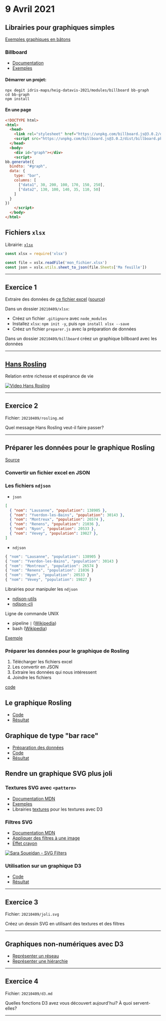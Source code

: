 # 9 Avril 2021

## Librairies pour graphiques simples

[Exemples graphiques en bâtons](https://observablehq.com/@idris-maps/graphiques-en-batons)

### Billboard

* [Documentation](https://naver.github.io/billboard.js/)
* [Exemples](https://observablehq.com/@idris-maps/billboard)

#### Démarrer un projet:

```
npx degit idris-maps/heig-datavis-2021/modules/billboard bb-graph
cd bb-graph
npm install
```

#### En une page

```html
<!DOCTYPE html>
<html>
  <head>
    <link rel="stylesheet" href="https://unpkg.com/billboard.js@3.0.2/dist/billboard.min.css" />
    <script src="https://unpkg.com/billboard.js@3.0.2/dist/billboard.pkgd.min.js"></script>
  </head>
  <body>
    <div id="graph"></div>
    <script>
bb.generate({
  bindto: "#graph",
  data: {
    type: "bar",
    columns: [
      ["data1", 30, 200, 100, 170, 150, 250],
      ["data2", 130, 100, 140, 35, 110, 50]
    ]
  }
})
    </script>
  </body>
</html>
```

## Fichiers `xlsx`

Librairie: [`xlsx`](https://www.npmjs.com/package/xlsx)

```js
const xlsx = require('xlsx')

const file = xslx.readFile('mon_fichier.xlsx')
const json = xslx.utils.sheet_to_json(file.Sheets['Ma feuille'])
```

---

## Exercice 1

Extraire des données de [ce fichier excel](https://opentransportdata.swiss/dataset/02569ba8-b029-4d75-ad59-a6ffd4b6b569/resource/567eec7b-9ca3-465d-9f2f-89876e3bab32/download/peinaussteiger2018.xlsx) ([source](https://opentransportdata.swiss/dataset/einundaus/resource/567eec7b-9ca3-465d-9f2f-89876e3bab32))

Dans un dossier `20210409/xlsx`:

* Créez un fichier `.gitignore` avec `node_modules`
* Installez `xlsx`: `npm init -y`, puis `npm install xlsx --save`
* Créez un fichier `preparer.js` avec la préparation de données

Dans un dossier `20210409/billboard` créez un graphique billboard avec les données

---

## [Hans Rosling](https://fr.wikipedia.org/wiki/Hans_Rosling)

Relation entre richesse et espérance de vie

[![Video Hans Rosling](https://img.youtube.com/vi/jbkSRLYSojo/0.jpg)](https://www.youtube.com/watch?v=jbkSRLYSojo)

---

## Exercice 2

Fichier: `20210409/rosling.md`

Quel message Hans Rosling veut-il faire passer?

---

## Préparer les données pour le graphique Rosling

[Source](https://www.gapminder.org/data/documentation/gd000/)

### Convertir un fichier excel en JSON

### Les fichiers `ndjson`

* `json`

```json
[
  { "nom": "Lausanne", "population": 138905 },
  { "nom": "Yverdon-les-Bains", "population": 30143 },
  { "nom": "Montreux", "population": 26574 },
  { "nom": "Renens", "population": 21036 },
  { "nom": "Nyon", "population": 20533 },
  { "nom": "Vevey", "population": 19827 },
]
```

* `ndjson`

```js
{ "nom": "Lausanne", "population": 138905 }
{ "nom": "Yverdon-les-Bains", "population": 30143 }
{ "nom": "Montreux", "population": 26574 }
{ "nom": "Renens", "population": 21036 }
{ "nom": "Nyon", "population": 20533 }
{ "nom": "Vevey", "population": 19827 }
```

Librairies pour manipuler les `ndjson`

* [ndjson-utils](https://github.com/idris-maps/ndjson-utils)
* [ndjson-cli](https://www.npmjs.com/package/ndjson-cli)

Ligne de commande UNIX

* pipeline `|` ([Wikipedia](https://fr.wikipedia.org/wiki/Tube_(shell)))
* bash ([Wikipedia](https://fr.wikipedia.org/wiki/Bourne-Again_shell))

[Exemple](https://github.com/idris-maps/heig-datavis-2021/tree/master/modules/ndjson)

### Préparer les données pour le graphique de Rosling

1. Télécharger les fichiers excel
2. Les convertir en JSON
3. Extraire les données qui nous intéressent
4. Joindre les fichiers

[code](https://github.com/idris-maps/heig-datavis-2021/tree/master/modules/rosling_data)

## Le graphique Rosling

* [Code](https://github.com/idris-maps/heig-datavis-2021/tree/master/modules/rosling/src)
* [Résultat](http://heig-datavis-2021.surge.sh/rosling/)

## Graphique de type "bar race"

* [Préparation des données](https://github.com/idris-maps/heig-datavis-2021/tree/master/modules/bar_race/data)
* [Code](https://github.com/idris-maps/heig-datavis-2021/tree/master/modules/bar_race/app)
* [Résultat](http://heig-datavis-2021.surge.sh/bar-race/)

## Rendre un graphique SVG plus joli

### Textures SVG avec `<pattern>`

* [Documentation MDN](https://developer.mozilla.org/en-US/docs/Web/SVG/Element/pattern)
* [Exemples](https://observablehq.com/@idris-maps/textures)
* Librairies [textures](https://riccardoscalco.it/textures/) pour les textures avec D3

### Filtres SVG

* [Documentation MDN](https://developer.mozilla.org/fr/docs/Web/SVG/Tutorial/Filter_effects)
* [Appliquer des filtres à une image](https://testdrive-archive.azurewebsites.net/graphics/hands-on-css3/hands-on_svg-filter-effects.htm)
* [Effet crayon](https://observablehq.com/@oliviafvane/simple-pencil-ink-pen-effect-for-svg-path-using-filters)


[![Sara Soueidan - SVG Filters](https://img.youtube.com/vi/PHKLzpt-syI/0.jpg)](https://www.youtube.com/watch?v=PHKLzpt-syI)

### Utilisation sur un graphique D3

* [Code](https://github.com/idris-maps/heig-datavis-2021/tree/master/modules/batons_texture_filter/src/index.js)
* [Résultat](http://heig-datavis-2021.surge.sh/texture-filter/)

---

## Exercice 3

Fichier: `20210409/joli.svg`

Créez un dessin SVG en utilisant des textures et des filtres

---

## Graphiques non-numériques avec D3

* [Représenter un réseau](https://observablehq.com/@idris-maps/representer-un-reseau-avec-d3)
* [Représenter une hiérarchie](https://observablehq.com/@idris-maps/d3-hierarchy-tree)

---

## Exercice 4

Fichier: `20210409/d3.md`

Quelles fonctions D3 avez vous découvert aujourd'hui? À quoi servent-elles?

---
